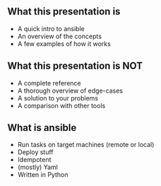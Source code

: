 ## What this presentation is

* A quick intro to ansible
* An overview of the concepts
* A few examples of how it works


## What this presentation is NOT

* A complete reference
* A thorough overview of edge-cases
* A solution to your problems
* A comparison with other tools


## What is ansible

* Run tasks on target machines (remote or local)
* Deploy stuff
* Idempotent
* (mostly) Yaml
* Written in Python
